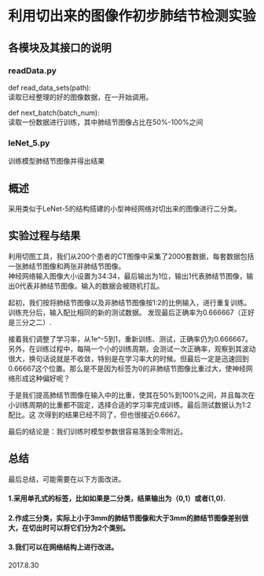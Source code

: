 利用切出来的图像作初步肺结节检测实验
==============================
各模块及其接口的说明
----------------------
### readData.py
def read_data_sets(path):</br>
读取已经整理的好的图像数据，在一开始调用。

def next_batch(batch_num):</br>
读取一份数据进行训练，其中肺结节图像占比在50%-100%之间

### leNet_5.py
训练模型肺结节图像并得出结果

概述
---------------
采用类似于LeNet-5的结构搭建的小型神经网络对切出来的图像进行二分类。

实验过程与结果
---------------

利用切图工具，我们从200个患者的CT图像中采集了2000套数据，每套数据包括一张肺结节图像和两张非肺结节图像。</br>
神经网络输入图像大小设置为34:34，最后输出为1位，输出1代表肺结节图像，输出0代表非肺结节图像。输入的数据会被随机打乱。</br>

起初，我们按将肺结节图像以及非肺结节图像按1:2的比例输入，进行重复训练。训练充分后，输入配比相同的新的测试数据。
发现最后正确率为0.666667（正好是三分之二）.</br>

接着我们调整了学习率，从1e^-5到1，重新训练、测试，正确率仍为0.666667。
另外，在训练过程中，每隔一个小的训练周期，会测试一次正确率，观察到其波动很大，换句话说就是不收敛，特别是在学习率大的时候。但最后一定是迅速回到
0.66667这个位置。那么是不是因为标签为0的非肺结节图像比重过大，使神经网络形成这种偏好呢？

于是我们提高肺结节图像在输入中的比重，使其在50%到100%之间，并且每次在小训练周期的比重都不固定，选择合适的学习率完成训练。最后测试数据认为1:2配比。这
次得到的结果已经不同了，但也很接近0.6667。

最后的结论是：我们训练时模型参数很容易落到全零附近。</br>

总结
-----------------
最后总结，可能需要在以下方面改进。

#### 1.采用单孔式的标签，比如如果是二分类，结果输出为（0,1）或者(1,0).
#### 2.作成三分类，实际上小于3mm的肺结节图像和大于3mm的肺结节图像差别很大，在切出时可以将它们分为2个类别。
#### 3.我们可以在网络结构上进行改进。

2017.8.30



